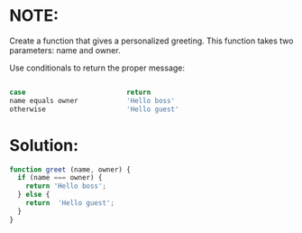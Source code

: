 # NOTE:
Create a function that gives a personalized greeting. This function takes two parameters: name and owner.

Use conditionals to return the proper message:
```javascript

case	                     return
name equals owner	         'Hello boss'
otherwise	                 'Hello guest'
```
# Solution:
```javascript
function greet (name, owner) {
  if (name === owner) {
    return 'Hello boss';
  } else {
    return 	'Hello guest';
  }
}
```
